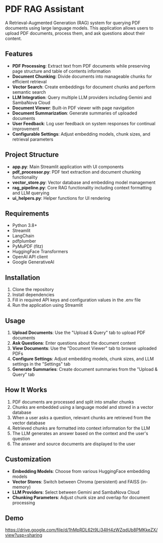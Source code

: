 # PDF RAG Assistant

A Retrieval-Augmented Generation (RAG) system for querying PDF documents using large language models. This application allows users to upload PDF documents, process them, and ask questions about their content.

## Features

- **PDF Processing**: Extract text from PDF documents while preserving page structure and table of contents information
- **Document Chunking**: Divide documents into manageable chunks for efficient retrieval
- **Vector Search**: Create embeddings for document chunks and perform semantic search
- **LLM Integration**: Query multiple LLM providers including Gemini and SambaNova Cloud
- **Document Viewer**: Built-in PDF viewer with page navigation
- **Document Summarization**: Generate summaries of uploaded documents
- **User Feedback**: Log user feedback on system responses for continual improvement
- **Configurable Settings**: Adjust embedding models, chunk sizes, and retrieval parameters

## Project Structure

- **app.py**: Main Streamlit application with UI components
- **pdf_processor.py**: PDF text extraction and document chunking functionality
- **vector_store.py**: Vector database and embedding model management
- **rag_pipeline.py**: Core RAG functionality including context formatting and LLM querying
- **ui_helpers.py**: Helper functions for UI rendering

## Requirements

- Python 3.8+
- Streamlit
- LangChain
- pdfplumber
- PyMuPDF (fitz)
- HuggingFace Transformers
- OpenAI API client
- Google GenerativeAI

## Installation

1. Clone the repository
2. Install dependencies
3. Fill in required API keys and configuration values in the .env file
4. Run the application using Streamlit

## Usage

1. **Upload Documents**: Use the "Upload & Query" tab to upload PDF documents
2. **Ask Questions**: Enter questions about the document content
3. **View Documents**: Use the "Document Viewer" tab to browse uploaded PDFs
4. **Configure Settings**: Adjust embedding models, chunk sizes, and LLM settings in the "Settings" tab
5. **Generate Summaries**: Create document summaries from the "Upload & Query" tab

## How It Works

1. PDF documents are processed and split into smaller chunks
2. Chunks are embedded using a language model and stored in a vector database
3. When a user asks a question, relevant chunks are retrieved from the vector database
4. Retrieved chunks are formatted into context information for the LLM
5. The LLM generates an answer based on the context and the user's question
6. The answer and source documents are displayed to the user

## Customization

- **Embedding Models**: Choose from various HuggingFace embedding models
- **Vector Stores**: Switch between Chroma (persistent) and FAISS (in-memory)
- **LLM Providers**: Select between Gemini and SambaNova Cloud
- **Chunking Parameters**: Adjust chunk size and overlap for document processing

## Demo
https://drive.google.com/file/d/1hMpRDL62t9Lj34IH4zWZqdUb8PMKkeZX/view?usp=sharing
